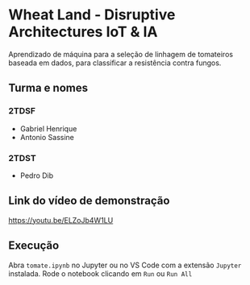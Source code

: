 # Wheat Land - Disruptive Architectures IoT & IA
Aprendizado de máquina para a seleção de linhagem de tomateiros baseada em dados, para classificar a resistência contra fungos.

## Turma e nomes
### 2TDSF
- Gabriel Henrique
- Antonio Sassine
### 2TDST
- Pedro Dib

## Link do vídeo de demonstração
https://youtu.be/ELZoJb4W1LU

## Execução
Abra `tomate.ipynb` no Jupyter ou no VS Code com a extensão `Jupyter` instalada.
Rode o notebook clicando em `Run` ou `Run All`


